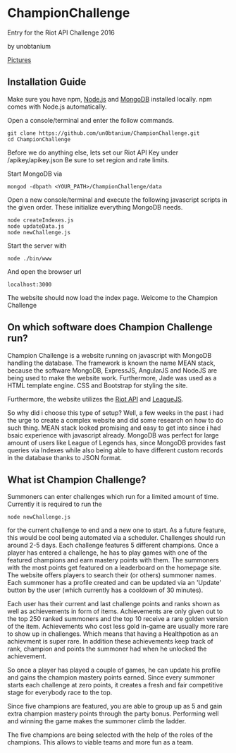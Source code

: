 # ChampionChallenge
Entry for the Riot API Challenge 2016

by unobtanium

[Pictures](http://imgur.com/a/NZqgX)

## Installation Guide

Make sure you have npm, [Node.js](https://nodejs.org/en/) and [MongoDB](https://www.mongodb.com/download-center?jmp=nav#community) installed locally. npm comes with Node.js automatically.

Open a console/terminal and enter the follow commands.
```
git clone https://github.com/un0btanium/ChampionChallenge.git
cd ChampionChallenge
```

Before we do anything else, lets set our Riot API Key under /apikey/apikey.json
Be sure to set region and rate limits.


Start MongoDB via 
```
mongod -dbpath <YOUR_PATH>/ChampionChallenge/data
```

Open a new console/terminal and execute the following javascript scripts in the given order. These initialize everything MongoDB needs.
```
node createIndexes.js
node updateData.js
node newChallenge.js
```

Start the server with

```
node ./bin/www
```

And open the browser url
```
localhost:3000
```
The website should now load the index page.
Welcome to the Champion Challenge


## On which software does Champion Challenge run?

Champion Challenge is a website running on javascript with MongoDB handling the database. The framework is known the name MEAN stack, because the software MongoDB, ExpressJS, AngularJS and NodeJS are being used to make the website work. Furthermore, Jade was used as a HTML template engine. CSS and Bootstrap for styling the site.

Furthermore, the website utilizes the [Riot API](https://developer.riotgames.com/api/methods#!/1060) and [LeagueJS](https://github.com/claudiowilson/LeagueJS).

So why did i choose this type of setup? Well, a few weeks in the past i had the urge to create a complex website and did some research on how to do such thing. MEAN stack looked promising and easy to get into since i had bsaic experience with javascript already. MongoDB was perfect for large amount of users like League of Legends has, since MongoDB provides fast queries via Indexes while also being able to have different custom records in the database thanks to JSON format.


## What ist Champion Challenge?

Summoners can enter challenges which run for a limited amount of time. Currently it is required to run the
```
node newChallenge.js
```
for the current challenge to end and a new one to start. As a future feature, this would be cool being automated via a scheduler. Challenges should run around 2-5 days.
Each challenge features 5 different champions. Once a player has entered a challenge, he has to play games with one of the featured champions and earn mastery points with them. The summoners with the most points get featured on a leaderboard on the homepage site.
The website offers players to search their (or others) summoner names. Each summoner has a profile created and can be updated via an 'Update' button by the user (which currently has a cooldown of 30 minutes).

Each user has their current and last challenge points and ranks shown as well as achievements in form of items. Achievements are only given out to the top 250 ranked summoners and the top 10 receive a rare golden version of the item. Achievements who cost less gold in-game are usually more rare to show up in challenges. Which means that having a Healthpotion as an achievment is super rare. In addition these achievements keep track of rank, champion and points the summoner had when he unlocked the achievement.

So once a player has played a couple of games, he can update his profile and gains the champion mastery points earned. Since every summoner starts each challenge at zero points, it creates a fresh and fair competitive stage for everybody race to the top.

Since five champions are featured, you are able to group up as 5 and gain extra champion mastery points through the party bonus. Performing well and winning the game makes the summoner climb the ladder.

The five champions are being selected with the help of the roles of the champions. This allows to viable teams and more fun as a team.








